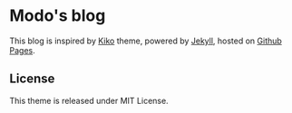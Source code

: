 # Modo's blog

This blog is inspired by [Kiko](http://github.com/gfjaru/Kiko) theme, powered by [Jekyll](http://jekyllrb.com), hosted on [Github Pages](https://pages.github.com).

## License

This theme is released under MIT License.
